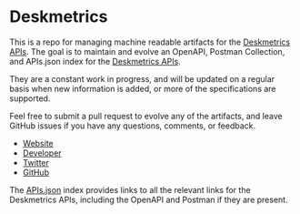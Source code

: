 # DeskmetricsThis is a repo for managing machine readable artifacts for the [Deskmetrics APIs](https://deskmetrics.com). The goal is to maintain and evolve an OpenAPI, Postman Collection, and APIs.json index for the [Deskmetrics APIs](https://deskmetrics.com).They are a constant work in progress, and will be updated on a regular basis when new information is added, or more of the specifications are supported.Feel free to submit a pull request to evolve any of the artifacts, and leave GitHub issues if you have any questions, comments, or feedback.- [Website](https://deskmetrics.com)- [Developer](https://deskmetrics.com)- [Twitter](https://twitter.com/deskmetrics)- [GitHub](https://github.com/deskmetrics)The [APIs.json](https://github.com/api-evangelist/deskmetrics/blob/master/apis.json) index provides links to all the relevant links for the Deskmetrics APIs, including the OpenAPI and Postman if they are present.